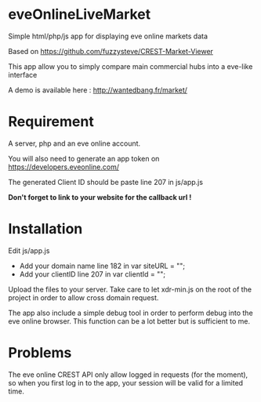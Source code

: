 # eveOnlineLiveMarket
Simple html/php/js app for displaying eve online markets data

Based on https://github.com/fuzzysteve/CREST-Market-Viewer

This app allow you to simply compare main commercial hubs into a eve-like interface

A demo is available here : http://wantedbang.fr/market/

# Requirement

A server, php and an eve online account.

You will also need to generate an app token on https://developers.eveonline.com/

The generated Client ID should be paste line 207 in js/app.js

**Don't forget to link to your website for the callback url !**


# Installation

Edit js/app.js
* Add your domain name line 182 in var siteURL = "";
* Add your clientID line 207 in var clientId = "";

Upload the files to your server. Take care to let xdr-min.js on the root of the project in order to allow cross domain request.

The app also include a simple debug tool in order to perform debug into the eve online browser. This function can be a lot better but is sufficient to me.


# Problems

The eve online CREST API only allow logged in requests (for the moment), so when you first log in to the app, your session will be valid for a limited time.
